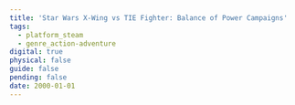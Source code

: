 ```yaml
---
title: 'Star Wars X-Wing vs TIE Fighter: Balance of Power Campaigns'
tags:
  - platform_steam
  - genre_action-adventure
digital: true
physical: false
guide: false
pending: false
date: 2000-01-01
---
```


